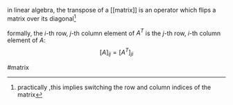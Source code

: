 in linear algebra, the transpose of a [[matrix]] is an operator which flips a matrix over its diagonal[^1] 

formally, the $i$-th row, $j$-th column element of $A^T$ is the $j$-th row, $i$-th column element of $A$:
$$[A]_{ij} =[A^T]_{ji}$$

[^1]: practically ,this implies switching the row and column indices of the matrix 

#matrix 